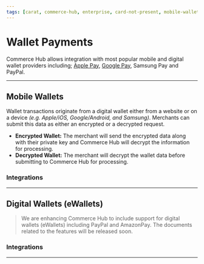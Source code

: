 ```yaml
---
tags: [carat, commerce-hub, enterprise, card-not-present, mobile-wallets, encrypted-wallet, decrypted-wallet, e-wallets, amazon-pay, apple-pay, google-pay, paypal, samsung-pay]
---
```


# Wallet Payments

Commerce Hub allows integration with most popular mobile and digital wallet providers including; [Apple Pay](?path=docs/Online-Mobile-Digital/Wallets-AltPayments/Apple-Pay/Apple-Pay.md), [Google Pay](?path=docs/Online-Mobile-Digital/Wallets-AltPayments/Google-Pay/Google-Pay.md), Samsung Pay and PayPal.

<!-- https://stripe.com/docs/payments/wallets -->

---

## Mobile Wallets

Wallet transactions originate from a digital wallet either from a website or on a device *(e.g. Apple/iOS, Google/Android, and Samsung)*. Merchants can submit this data as either an encrypted or a decrypted request. 

- **Encrypted Wallet:** The merchant will send the encrypted data along with their private key and Commerce Hub will decrypt the information for processing.
- **Decrypted Wallet:** The merchant will decrypt the wallet data before submitting to Commerce Hub for processing.

### Integrations

<!-- type: row -->

<!-- type: card
title: Apple Pay
description: Commerce Hub allows developers to quickly enable secure and convenient Apple Pay payments in their app or website.
link: ?path=docs/Online-Mobile-Digital/Wallets-AltPayments/Apple-Pay/Apple-Pay.md
-->

<!-- type: card
title: Google Pay
description: Commerce Hub allows developers to quickly enable secure and convenient Google Pay payments in their app or website.
link: ?path=docs/Online-Mobile-Digital/Wallets-AltPayments/Google-Pay/Google-Pay.md
-->

<!-- type: row-end -->

---

## Digital Wallets (eWallets)
<!-- theme: danger -->
> We are enhancing Commerce Hub to include support for digital wallets (eWallets) including PayPal and AmazonPay. The documents related to the features will be released soon. 

### Integrations

<!-- type: row -->

<!-- type: card
title: Amazon Pay
description: Commerce Hub allows developers to quickly enable secure and convenient Amazon Pay payments in their app or website.
link:
-->

<!-- type: card
title: PayPal
description: Commerce Hub allows developers to quickly enable secure and convenient PayPal payments in their app or website.
link:
-->

<!-- type: row-end -->

---
